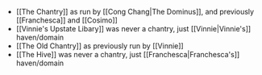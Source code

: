 - [[The Chantry]] as run by [[Cong Chang|The Dominus]], and previously [[Franchesca]] and [[Cosimo]]
- [[Vinnie's Upstate Libary]] was never a chantry, just [[Vinnie|Vinnie's]] haven/domain
- [[The Old Chantry]] as previously run by [[Vinnie]]
- [[The Hive]] was never a chantry, just [[Franchesca|Franchesca's]] haven/domain